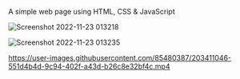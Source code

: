 A simple web page using HTML, CSS & JavaScript

![Screenshot 2022-11-23 013218](https://user-images.githubusercontent.com/85480387/203410976-bbb4ae31-666d-4bcb-aeca-aa13c90c0058.jpg)

![Screenshot 2022-11-23 013235](https://user-images.githubusercontent.com/85480387/203411015-71337c43-40aa-411e-9947-19c0875637d6.jpg)


https://user-images.githubusercontent.com/85480387/203411046-551d4b4d-9c94-402f-a43d-b26c8e32bf4c.mp4


